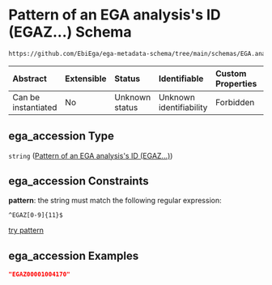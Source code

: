 # Pattern of an EGA analysis's ID (EGAZ...) Schema

```txt
https://github.com/EbiEga/ega-metadata-schema/tree/main/schemas/EGA.analysis.json#/properties/object_id/allOf/1/properties/ega_accession
```



| Abstract            | Extensible | Status         | Identifiable            | Custom Properties | Additional Properties | Access Restrictions | Defined In                                                            |
| :------------------ | :--------- | :------------- | :---------------------- | :---------------- | :-------------------- | :------------------ | :-------------------------------------------------------------------- |
| Can be instantiated | No         | Unknown status | Unknown identifiability | Forbidden         | Allowed               | none                | [EGA.analysis.json*](../out/EGA.analysis.json "open original schema") |

## ega_accession Type

`string` ([Pattern of an EGA analysis's ID (EGAZ...)](ega-10-properties-objects-ids-block-allof-check-that-analysis-ega-id-egaz-is-correct-properties-pattern-of-an-ega-analysiss-id-egaz.md))

## ega_accession Constraints

**pattern**: the string must match the following regular expression: 

```regexp
^EGAZ[0-9]{11}$
```

[try pattern](https://regexr.com/?expression=%5EEGAZ%5B0-9%5D%7B11%7D%24 "try regular expression with regexr.com")

## ega_accession Examples

```json
"EGAZ00001004170"
```
